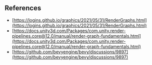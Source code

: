 ## References
- [https://logins.github.io/graphics/2021/05/31/RenderGraphs.html](https://logins.github.io/graphics/2021/05/31/RenderGraphs.html)
- [https://docs.unity3d.com/Packages/com.unity.render-pipelines.core@12.0/manual/render-graph-fundamentals.html](https://docs.unity3d.com/Packages/com.unity.render-pipelines.core@12.0/manual/render-graph-fundamentals.html)
- [https://github.com/bevyengine/bevy/discussions/9897](https://github.com/bevyengine/bevy/discussions/9897)
